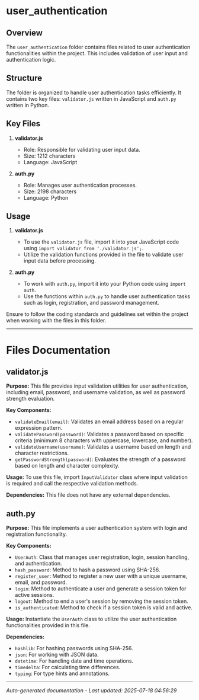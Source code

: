 # user_authentication

## Overview
The `user_authentication` folder contains files related to user authentication functionalities within the project. This includes validation of user input and authentication logic.

## Structure
The folder is organized to handle user authentication tasks efficiently. It contains two key files: `validator.js` written in JavaScript and `auth.py` written in Python.

## Key Files
1. **validator.js**
   - Role: Responsible for validating user input data.
   - Size: 1212 characters
   - Language: JavaScript

2. **auth.py**
   - Role: Manages user authentication processes.
   - Size: 2198 characters
   - Language: Python

## Usage
1. **validator.js**
   - To use the `validator.js` file, import it into your JavaScript code using `import validator from './validator.js';`.
   - Utilize the validation functions provided in the file to validate user input data before processing.

2. **auth.py**
   - To work with `auth.py`, import it into your Python code using `import auth`.
   - Use the functions within `auth.py` to handle user authentication tasks such as login, registration, and password management.

Ensure to follow the coding standards and guidelines set within the project when working with the files in this folder.

---

# Files Documentation

## validator.js

**Purpose:** This file provides input validation utilities for user authentication, including email, password, and username validation, as well as password strength evaluation.

**Key Components:**
- `validateEmail(email)`: Validates an email address based on a regular expression pattern.
- `validatePassword(password)`: Validates a password based on specific criteria (minimum 8 characters with uppercase, lowercase, and number).
- `validateUsername(username)`: Validates a username based on length and character restrictions.
- `getPasswordStrength(password)`: Evaluates the strength of a password based on length and character complexity.

**Usage:** To use this file, import `InputValidator` class where input validation is required and call the respective validation methods.

**Dependencies:** This file does not have any external dependencies.

## auth.py

**Purpose:** This file implements a user authentication system with login and registration functionality.

**Key Components:**
- `UserAuth`: Class that manages user registration, login, session handling, and authentication.
- `hash_password`: Method to hash a password using SHA-256.
- `register_user`: Method to register a new user with a unique username, email, and password.
- `login`: Method to authenticate a user and generate a session token for active sessions.
- `logout`: Method to end a user's session by removing the session token.
- `is_authenticated`: Method to check if a session token is valid and active.

**Usage:** Instantiate the `UserAuth` class to utilize the user authentication functionalities provided in this file.

**Dependencies:**
- `hashlib`: For hashing passwords using SHA-256.
- `json`: For working with JSON data.
- `datetime`: For handling date and time operations.
- `timedelta`: For calculating time differences.
- `typing`: For type hints and annotations.

---
*Auto-generated documentation - Last updated: 2025-07-18 04:56:29*
